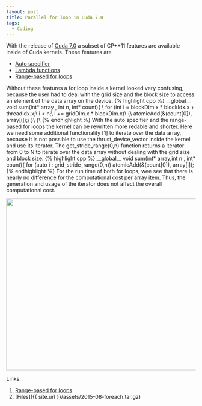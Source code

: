 ```yaml
---
layout: post
title: Parallel for loop in Cuda 7.0
tags:
  - Coding
---
```

With the release of <a href="http://devblogs.nvidia.com/parallelforall/cuda-7-release-candidate-feature-overview/"> Cuda 7.0</a> a subset of CP++11 features are available inside of Cuda kernels. These features are
<p><p>
<ul>
	<li><a href="http://en.cppreference.com/w/cpp/language/auto">Auto specifier</a></li>
	<li><a href="http://en.cppreference.com/w/cpp/language/lambda">Lambda functions</a></li>
	<li><a href="http://en.cppreference.com/w/cpp/language/range-for">Range-based for loops</a></li>
</ul>
Without these features a for loop inside a kernel looked very confusing, because the user had to deal
with the grid size and the block size to access an element of the data array on the device.
{% highlight cpp %}
__global__ void sum(int* array , int n, int* count){ \
 for (int i = blockDim.x * blockIdx.x + threadIdx.x;\
         i < n;\
         i += gridDim.x * blockDim.x)\
    {\
        atomicAdd(&(count[0]), array[i]);\
    }\
}\
{% endhighlight %} 
With the auto specifier and the range-based for loops the kernel can be rewritten more redable and shorter.
Here we need some additional functionality [1] to iterate over the data array, because it is not possible to use the
thrust_device_vector inside the kernel and use its iterator. The get_stride_range(0,n) function returns a iterator from
0 to N to iterate over the data array without dealing with the grid size and block size. 
{% highlight cpp %}
__global__ void sum(int* array,int n , int* count){
for (auto i : grid_stride_range(0,n))
        atomicAdd(&(count[0]), array[i]);
{% endhighlight %}
For the run time of both for loops, wee see that there is nearly no difference for the computational cost per array item.
Thus, the generation and usage of the iterator does not affect the overall computational cost.
<p>
<div align="center">
<img src="{{ site.url }}/assets/2015-09-1-runtime-cuda.png"style="width:604px;height:456px;">
</div>

Links:
<ol>
	<li><a href="https://github.com/harrism/cpp11-range">Range-based for loops</a></li>
	<li>[Files]({{ site.url }}/assets/2015-08-foreach.tar.gz)</li>
</ol>
